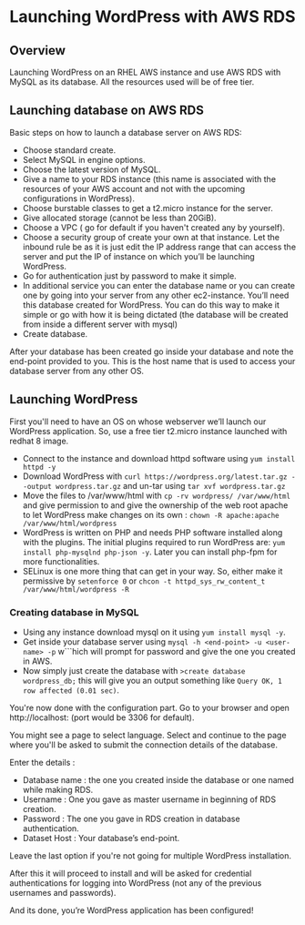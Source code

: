 # Launching WordPress with AWS RDS

## Overview
Launching WordPress on an RHEL AWS instance and use AWS RDS with MySQL as its database. All the resources used will be of free tier.
## Launching database on AWS RDS
Basic steps on how to launch a database server on AWS RDS:
* Choose standard create.
* Select MySQL in engine options.
* Choose the latest version of MySQL.
* Give a name to your RDS instance (this name is associated with the resources of your AWS account and not with the upcoming configurations in WordPress).
* Choose burstable classes to get a t2.micro instance for the server.
* Give allocated storage (cannot be less than 20GiB).
* Choose a VPC ( go for default if you haven't created any by yourself).
* Choose a security group of create your own at that instance. Let the inbound rule be as it is just edit the IP address range that can access the server and put the IP of instance on which you’ll be launching WordPress.
* Go for authentication just by password to make it simple.
* In additional service you can enter the database name or you can create one by going into your server from any other ec2-instance. You’ll need this database created for WordPress. You can do this way to make it simple or go with how it is being dictated (the database will be created from inside a different server with mysql)
* Create database.

After your database has been created go inside your database and note the end-point provided to you. This is the host name that is used to access your database server from any other OS.

## Launching WordPress
  First you'll need to have an OS on whose webserver we’ll launch our WordPress application. So, use a free tier t2.micro instance launched with redhat 8 image. 
  
  * Connect to the instance and download httpd software using ```yum install httpd -y```
  * Download WordPress with ```curl https://wordpress.org/latest.tar.gz --output wordpress.tar.gz``` and un-tar using ```tar xvf wordpress.tar.gz```
  * Move the files to /var/www/html with ```cp -rv wordpress/ /var/www/html``` and give permission to and give the ownership of the web root apache to let WordPress make changes on its own : ```chown -R apache:apache /var/www/html/wordpress```
  * WordPress is written on PHP and needs PHP software installed along with the plugins. The initial plugins required to run WordPress are: ```yum install php-mysqlnd php-json -y```. Later you can install php-fpm for more functionalities.
  * SELinux is one more thing that can get in your way. So, either make it permissive by ```setenforce 0``` or ```chcon -t httpd_sys_rw_content_t /var/www/html/wordpress -R```
  
 ### Creating database in MySQL
* Using any instance download mysql on it using ```yum install mysql -y```.
* Get inside your database server using ```mysql -h <end-point> -u <user-name> -p``` w```hich will prompt for password and give the one you created in AWS.
* Now simply just create the database with ```>create database wordpress_db;``` this will give you an output something like ```Query OK, 1 row affected (0.01 sec)```. 

You're now done with the configuration part. Go to your browser and open http://localhost:<port> (port would be 3306 for default). 
 
You might see a page to select language. Select and continue to the page where you'll be asked to submit the connection details of the database.
  
Enter the details :
* Database name : the one you created inside the database or one named while making RDS.
* Username : One you gave as master username in beginning of RDS creation.
* Password : The one you gave in RDS creation in database authentication.
* Dataset Host : Your database’s end-point.
 
Leave the last option if you're not going for multiple WordPress installation.
  
After this it will proceed to install and will be asked for credential authentications for logging into WordPress (not any of the previous usernames and passwords).
  
And its done, you’re WordPress application has been configured!
